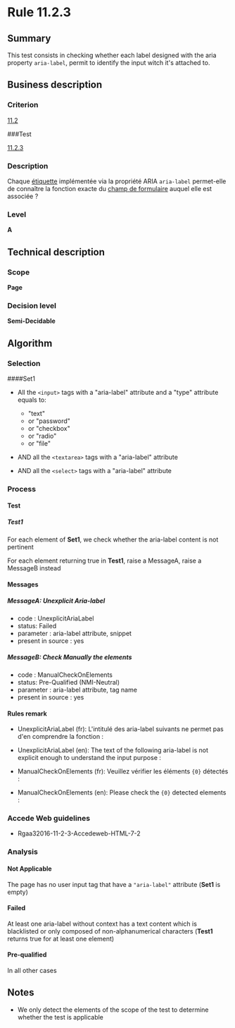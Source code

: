 # Rule 11.2.3

## Summary

This test consists in checking whether each label designed with the aria property `aria-label`, permit to identify the input witch it's attached to. 

## Business description

### Criterion

[11.2](http://references.modernisation.gouv.fr/rgaa/criteres.html#crit-11-2)

###Test

[11.2.3](http://references.modernisation.gouv.fr/rgaa/criteres.html#test-11-2-3)

### Description

Chaque <a href="http://references.modernisation.gouv.fr/rgaa/glossaire.html#tiquette-de-champs-de-formulaire">&eacute;tiquette</a> impl&eacute;ment&eacute;e via la propri&eacute;t&eacute; ARIA `aria-label` permet-elle de conna&icirc;tre la fonction exacte du <a href="http://references.modernisation.gouv.fr/rgaa/glossaire.html#champ-de-saisie-de-formulaire">champ de formulaire</a> auquel elle est associ&eacute;e ?

### Level

**A**

## Technical description

### Scope

**Page**

### Decision level

**Semi-Decidable**

## Algorithm

### Selection
####Set1

-   All the `<input>` tags with a "aria-label" attribute and a "type"
    attribute equals to:
    -   "text"
    -   or "password"
    -   or "checkbox"
    -   or "radio"
    -   or "file"

-   AND all the `<textarea>` tags with a "aria-label" attribute
-   AND all the `<select>` tags with a "aria-label" attribute

### Process

#### Test

##### Test1

For each element of **Set1**, we check whether the aria-label content is not pertinent

For each element returning true in **Test1**, raise a MessageA, raise a MessageB instead

#### Messages

##### MessageA: Unexplicit Aria-label

-   code : UnexplicitAriaLabel
-   status: Failed
-   parameter : aria-label attribute, snippet
-   present in source : yes

##### MessageB: Check Manually the elements

-   code : ManualCheckOnElements
-   status: Pre-Qualified (NMI-Neutral)
-   parameter : aria-label attribute, tag name
-   present in source : yes

#### Rules remark

 * UnexplicitAriaLabel (fr): L&#39;intitul&eacute; des aria-label suivants ne permet pas d&#39;en comprendre la fonction : 
 * UnexplicitAriaLabel (en): The text of the following aria-label is not explicit enough to understand the input purpose : 

 * ManualCheckOnElements (fr): Veuillez v&eacute;rifier les &eacute;l&eacute;ments <code>{0}</code> d&eacute;tect&eacute;s :
 * ManualCheckOnElements (en): Please check the <code>{0}</code> detected elements :

### Accede Web guidelines

 * Rgaa32016-11-2-3-Accedeweb-HTML-7-2

### Analysis

#### Not Applicable

The page has no user input tag that have a `"aria-label"` attribute (**Set1** is empty)

#### Failed

At least one aria-label without context has a text content which is blacklisted or only composed of non-alphanumerical characters (**Test1** returns true for at least one element)

#### Pre-qualified

In all other cases

## Notes

-   We only detect the elements of the scope of the test to determine
    whether the test is applicable